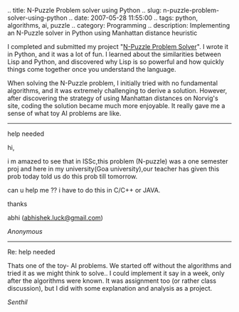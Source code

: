 .. title: N-Puzzle Problem solver using Python
.. slug: n-puzzle-problem-solver-using-python
.. date: 2007-05-28 11:55:00
.. tags: python, algorithms, ai, puzzle
.. category: Programming
.. description: Implementing an N-Puzzle solver in Python using Manhattan distance heuristic

I completed and submitted my project "[N-Puzzle Problem Solver](http://sarovar.org/docman/view.php/194/130/N-Puzzle_Project_Report.zip)".
I wrote it in Python, and it was a lot of fun. I learned about the similarities
between Lisp and Python, and discovered why Lisp is so powerful and how quickly
things come together once you understand the language.

When solving the N-Puzzle problem, I initially tried with no fundamental
algorithms, and it was extremely challenging to derive a solution. However,
after discovering the strategy of using Manhattan distances on Norvig's site,
coding the solution became much more enjoyable. It really gave me a sense of
what toy AI problems are like.


----


help needed



hi,



i m amazed to see that in ISSc,this problem (N-puzzle) was a one semester proj and here in my university(Goa university),our teacher has given this prob today told us do this prob till tomorrow.



can u help me ?? i have to do this in C/C++ or JAVA.



thanks



abhi (abhishek.luck@gmail.com)

_Anonymous_

----


Re: help needed



Thats one of the toy- AI problems. We started off without the algorithms and tried it as we might think to solve.. I could implement it say in a week, only after the algorithms were known. It was assignment too (or rather class discussion), but I did with some explanation and analysis as a project.

_Senthil_
